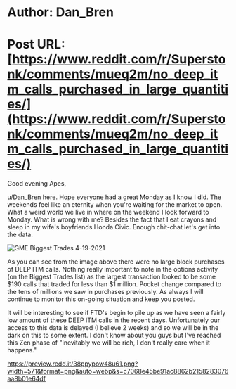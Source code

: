 # Author: Dan_Bren
# Post URL: [https://www.reddit.com/r/Superstonk/comments/mueq2m/no_deep_itm_calls_purchased_in_large_quantities/](https://www.reddit.com/r/Superstonk/comments/mueq2m/no_deep_itm_calls_purchased_in_large_quantities/)


Good evening Apes,

u/Dan_Bren here. Hope everyone had a great Monday as I know I did. The weekends feel like an eternity when you're waiting for the market to open. What a weird world we live in where on the weekend I look forward to Monday. What is wrong with me? Besides the fact that I eat crayons and sleep in my wife's boyfriends Honda Civic. Enough chit-chat let's get into the data.

![GME Biggest Trades 4-19-2021](https://preview.redd.it/7d36bp1t38u61.jpg?width=1222&format=pjpg&auto=webp&s=51decc9d6190708a6d7ca15d5d323b3f19841d54)

As you can see from the image above there were no large block purchases of DEEP ITM calls.  Nothing really important to note in the options activity (on the Biggest Trades list) as the largest transaction looked to be some $190 calls that traded for less than $1 million. Pocket change compared to the tens of millions we saw in purchases previously.  As always I will continue to monitor this on-going situation  and keep you posted.

It will be interesting to see if FTD's begin to pile up as we have seen a fairly low amount of these DEEP ITM calls in the recent days.  Unfortunately our access to this data is delayed (I believe 2 weeks) and so we will be in the dark on this to some extent.  I don't know about you guys but I've reached this Zen phase of "inevitably we will be rich, I don't really care when it happens."

https://preview.redd.it/38ppypow48u61.png?width=571&format=png&auto=webp&s=c7068e45be91ac8862b2158283076aa8b01e64df